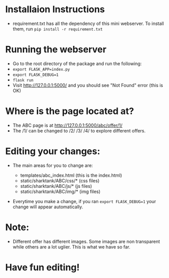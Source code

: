 
# Installaion Instructions

- requirement.txt has all the dependency of this mini webserver. To install them, run `pip install -r requirement.txt`


# Running the webserver

- Go to the root directory of the package and run the following:
- `export FLASK_APP=index.py`
- `export FLASK_DEBUG=1`
- `flask run`
- Visit http://127.0.0.1:5000/ and you should see "Not Found" error (this is OK)

# Where is the page located at?

- The ABC page is at http://127.0.0.1:5000/abc/offer/1/
- The /1/ can be changed to /2/ /3/ /4/ to explore different offers.

# Editing your changes:

- The main areas for you to change are:
  - templates/abc_index.html (this is the index.html)
  - static/sharktank/ABC/css/* (css files)
  - static/sharktank/ABC/js/* (js files)
  - static/sharktank/ABC/img/* (img files)

- Everytime you make a change, if you ran `export FLASK_DEBUG=1` your change will appear automatically.

# Note:

- Different offer has different images. Some images are non transparent while others are a lot uglier. This is what we have so far.

# Have fun editing!




